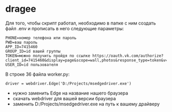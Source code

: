 # dragee

Для того, чтобы скрипт работал, необходимо в папке с ним создать файл .env и прописать в него следующие параметры:

```
PHONE=номер телефона или пароль
PWD=ваш пароль
APP_ID=7415460
GROUP_ID=id вашей группы
TOKEN=можно получить пройдя по ссылке https://oauth.vk.com/authorize?client_id=7415460&display=page&scope=wall,photos&response_type=token&v=5.103
USER_ID=id пользователя
```

В строке 36 файла worker.py:

`driver = webdriver.Edge('D:/Projects/msedgedriver.exe')`

- нужно заменить Edge на название нашего браузера
- скачать webdriver для вашей версии браузера
- заменить D:/Projects/msedgedriver.exe на путь к вашему драйверу
